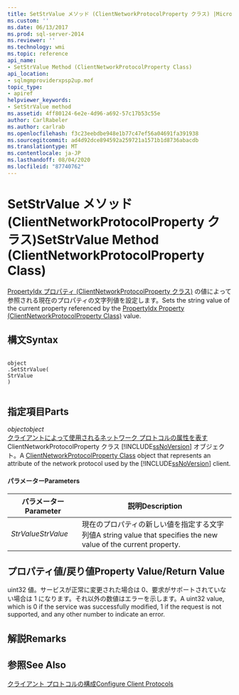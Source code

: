 ```yaml
---
title: SetStrValue メソッド (ClientNetworkProtocolProperty クラス) |Microsoft Docs
ms.custom: ''
ms.date: 06/13/2017
ms.prod: sql-server-2014
ms.reviewer: ''
ms.technology: wmi
ms.topic: reference
api_name:
- SetStrValue Method (ClientNetworkProtocolProperty Class)
api_location:
- sqlmgmproviderxpsp2up.mof
topic_type:
- apiref
helpviewer_keywords:
- SetStrValue method
ms.assetid: 4ff80124-6e2e-4d96-a692-57c17b53c55e
author: CarlRabeler
ms.author: carlrab
ms.openlocfilehash: f3c23eebdbe948e1b77c47ef56a04691fa391938
ms.sourcegitcommit: ad4d92dce894592a259721a1571b1d8736abacdb
ms.translationtype: MT
ms.contentlocale: ja-JP
ms.lasthandoff: 08/04/2020
ms.locfileid: "87740762"
---
```

# <a name="setstrvalue-method-clientnetworkprotocolproperty-class"></a><span data-ttu-id="7e452-102">SetStrValue メソッド (ClientNetworkProtocolProperty クラス)</span><span class="sxs-lookup"><span data-stu-id="7e452-102">SetStrValue Method (ClientNetworkProtocolProperty Class)</span></span>
  <span data-ttu-id="7e452-103">[PropertyIdx プロパティ (ClientNetworkProtocolProperty クラス)](clientnetworkprotocolproperty-class.md) の値によって参照される現在のプロパティの文字列値を設定します。</span><span class="sxs-lookup"><span data-stu-id="7e452-103">Sets the string value of the current property referenced by the [PropertyIdx Property (ClientNetworkProtocolProperty Class)](clientnetworkprotocolproperty-class.md) value.</span></span>  
  
## <a name="syntax"></a><span data-ttu-id="7e452-104">構文</span><span class="sxs-lookup"><span data-stu-id="7e452-104">Syntax</span></span>  
  
```  
  
object  
.SetStrValue(  
StrValue  
)  
  
```  
  
## <a name="parts"></a><span data-ttu-id="7e452-105">指定項目</span><span class="sxs-lookup"><span data-stu-id="7e452-105">Parts</span></span>  
 <span data-ttu-id="7e452-106">*object*</span><span class="sxs-lookup"><span data-stu-id="7e452-106">*object*</span></span>  
 <span data-ttu-id="7e452-107">[クライアントによって使用されるネットワーク プロトコルの属性を表す](clientnetworkprotocolproperty-class.md) ClientNetworkProtocolProperty クラス [!INCLUDE[ssNoVersion](../../../includes/ssnoversion-md.md)] オブジェクト。</span><span class="sxs-lookup"><span data-stu-id="7e452-107">A [ClientNetworkProtocolProperty Class](clientnetworkprotocolproperty-class.md) object that represents an attribute of the network protocol used by the [!INCLUDE[ssNoVersion](../../../includes/ssnoversion-md.md)] client.</span></span>  
  
#### <a name="parameters"></a><span data-ttu-id="7e452-108">パラメーター</span><span class="sxs-lookup"><span data-stu-id="7e452-108">Parameters</span></span>  
  
|<span data-ttu-id="7e452-109">パラメーター</span><span class="sxs-lookup"><span data-stu-id="7e452-109">Parameter</span></span>|<span data-ttu-id="7e452-110">説明</span><span class="sxs-lookup"><span data-stu-id="7e452-110">Description</span></span>|  
|---------------|-----------------|  
|<span data-ttu-id="7e452-111">*StrValue*</span><span class="sxs-lookup"><span data-stu-id="7e452-111">*StrValue*</span></span>|<span data-ttu-id="7e452-112">現在のプロパティの新しい値を指定する文字列値</span><span class="sxs-lookup"><span data-stu-id="7e452-112">A string value that specifies the new value of the current property.</span></span>|  
  
## <a name="property-valuereturn-value"></a><span data-ttu-id="7e452-113">プロパティ値/戻り値</span><span class="sxs-lookup"><span data-stu-id="7e452-113">Property Value/Return Value</span></span>  
 <span data-ttu-id="7e452-114">uint32 値。サービスが正常に変更された場合は 0、要求がサポートされていない場合は 1 になります。それ以外の数値はエラーを示します。</span><span class="sxs-lookup"><span data-stu-id="7e452-114">A uint32 value, which is 0 if the service was successfully modified, 1 if the request is not supported, and any other number to indicate an error.</span></span>  
  
## <a name="remarks"></a><span data-ttu-id="7e452-115">解説</span><span class="sxs-lookup"><span data-stu-id="7e452-115">Remarks</span></span>  
  
## <a name="see-also"></a><span data-ttu-id="7e452-116">参照</span><span class="sxs-lookup"><span data-stu-id="7e452-116">See Also</span></span>  
 [<span data-ttu-id="7e452-117">クライアント プロトコルの構成</span><span class="sxs-lookup"><span data-stu-id="7e452-117">Configure Client Protocols</span></span>](../../../database-engine/configure-windows/configure-client-protocols.md)  
  
  
